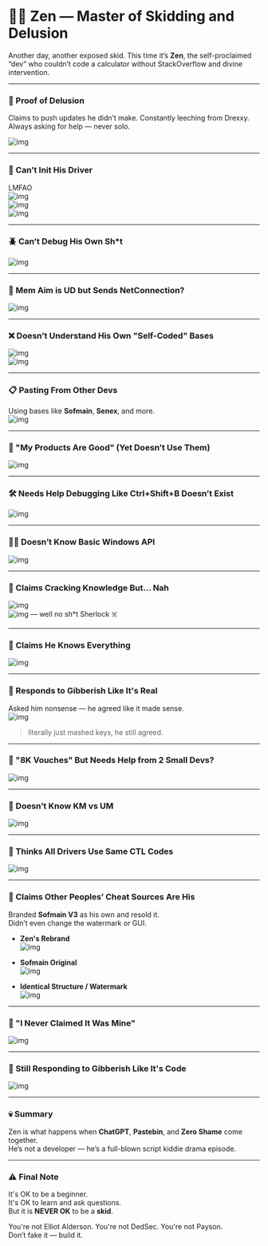 # 🧘‍♂️ Zen — Master of Skidding and Delusion

Another day, another exposed skid. This time it’s **Zen**, the self-proclaimed “dev” who couldn’t code a calculator without StackOverflow and divine intervention.

---

### 🧠 Proof of Delusion  
Claims to push updates he didn’t make. Constantly leeching from Drexxy. Always asking for help — never solo.

![img](16.png)

---

### 🤡 Can’t Init His Driver  
LMFAO  
![img](1.png)  
![img](2.png)  
![img](3.png)

---

### 🪲 Can’t Debug His Own Sh*t  
![img](4.png)

---

### 🧃 Mem Aim is UD but Sends NetConnection?  
![img](11.png)

---

### ❌ Doesn’t Understand His Own "Self-Coded" Bases  
![img](6.png)  
![img](7.png)

---

### 📋 Pasting From Other Devs  
Using bases like **Sofmain**, **Senex**, and more.  
![img](6.png)

---

### 💬 "My Products Are Good" (Yet Doesn’t Use Them)  
![img](cantdebugpt2.png)

---

### 🛠️ Needs Help Debugging Like Ctrl+Shift+B Doesn’t Exist  
![img](cantdebug.png)

---

### 🧑‍💻 Doesn’t Know Basic Windows API  
![img](9.png)

---

### 🧢 Claims Cracking Knowledge But… Nah  
![img](12.png)  
![img](13.png) — well no sh*t Sherlock ☠️

---

### 📣 Claims He Knows Everything  
![img](14.png)

---

### 🤖 Responds to Gibberish Like It's Real  
Asked him nonsense — he agreed like it made sense.  
![img](17.png)

> literally just mashed keys, he still agreed.

---

### 🧾 "8K Vouches" But Needs Help from 2 Small Devs?  
![img](18.png)

---

### 🔌 Doesn’t Know KM vs UM  
![img](19.png)

---

### 🎯 Thinks All Drivers Use Same CTL Codes  
![img](20.png)

---

### 🧬 Claims Other Peoples’ Cheat Sources Are His  

Branded **Sofmain V3** as his own and resold it.  
Didn’t even change the watermark or GUI.

- **Zen's Rebrand**  
  ![img](skid2.png)

- **Sofmain Original**  
  ![img](sofmain.png)

- **Identical Structure / Watermark**  
  ![img](other.png)

---

### 🧾 "I Never Claimed It Was Mine"  
![img](picproof.png)

---

### 🤯 Still Responding to Gibberish Like It's Code  
![img](jibber.png)

---



### 💀 Summary  

Zen is what happens when **ChatGPT**, **Pastebin**, and **Zero Shame** come together.  
He’s not a developer — he’s a full-blown script kiddie drama episode.

---

### ⚠️ Final Note  

It's OK to be a beginner.  
It's OK to learn and ask questions.  
But it is **NEVER OK** to be a **skid**.

You're not Elliot Alderson. You're not DedSec. You're not Payson.  
Don’t fake it — build it.

